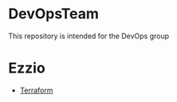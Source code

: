 # DevOpsTeam
This repository is intended for the DevOps group

# Ezzio
- [Terraform](../DevOpsTeam/Terraform/README.md)
